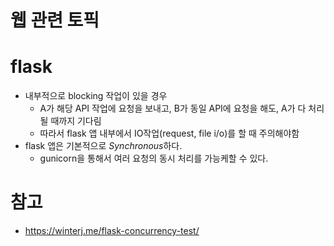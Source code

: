 # 웹 관련 토픽


# flask 
- 내부적으로 blocking 작업이 있을 경우
  - A가 해당 API 작업에 요청을 보내고, B가 동일 API에 요청을 해도, A가 다 처리 될 때까지 기다림
  - 따라서 flask 앱 내부에서 IO작업(request, file i/o)를 할 때 주의해야함
- flask 앱은 기본적으로 *Synchronous*하다.
  - gunicorn을 통해서 여러 요청의 동시 처리를 가능케할 수 있다.


# 참고
- https://winterj.me/flask-concurrency-test/

